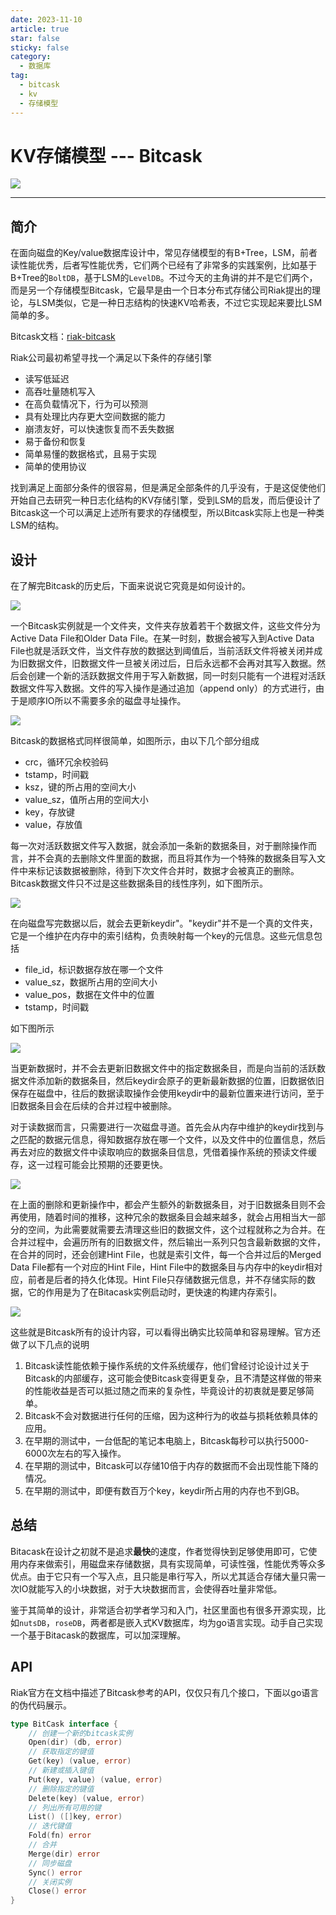 ```yaml
---
date: 2023-11-10
article: true
star: false
sticky: false
category:
  - 数据库
tag:
  - bitcask
  - kv
  - 存储模型
---
```


# KV存储模型 --- Bitcask

![](https://public-1308755698.cos.ap-chongqing.myqcloud.com//img/202311101433828.png)
<!-- more -->
---

## 简介

在面向磁盘的Key/value数据库设计中，常见存储模型的有B+Tree，LSM，前者读性能优秀，后者写性能优秀，它们两个已经有了非常多的实践案例，比如基于B+Tree的`BoltDB`，基于LSM的`LevelDB`。不过今天的主角讲的并不是它们两个，而是另一个存储模型Bitcask，它最早是由一个日本分布式存储公司Riak提出的理论，与LSM类似，它是一种日志结构的快速KV哈希表，不过它实现起来要比LSM简单的多。

Bitcask文档：[riak-bitcask](https://riak.com/assets/bitcask-intro.pdf)

Riak公司最初希望寻找一个满足以下条件的存储引擎

- 读写低延迟
- 高吞吐量随机写入
- 在高负载情况下，行为可以预测
- 具有处理比内存更大空间数据的能力
- 崩溃友好，可以快速恢复而不丢失数据
- 易于备份和恢复
- 简单易懂的数据格式，且易于实现
- 简单的使用协议

找到满足上面部分条件的很容易，但是满足全部条件的几乎没有，于是这促使他们开始自己去研究一种日志化结构的KV存储引擎，受到LSM的启发，而后便设计了Bitcask这一个可以满足上述所有要求的存储模型，所以Bitcask实际上也是一种类LSM的结构。



## 设计

在了解完Bitcask的历史后，下面来说说它究竟是如何设计的。

![](https://public-1308755698.cos.ap-chongqing.myqcloud.com//img/202311101550346.png)

一个Bitcask实例就是一个文件夹，文件夹存放着若干个数据文件，这些文件分为Active Data File和Older Data File。在某一时刻，数据会被写入到Active Data File也就是活跃文件，当文件存放的数据达到阈值后，当前活跃文件将被关闭并成为旧数据文件，旧数据文件一旦被关闭过后，日后永远都不会再对其写入数据。然后会创建一个新的活跃数据文件用于写入新数据，同一时刻只能有一个进程对活跃数据文件写入数据。文件的写入操作是通过追加（append only）的方式进行，由于是顺序IO所以不需要多余的磁盘寻址操作。

![](https://public-1308755698.cos.ap-chongqing.myqcloud.com//img/202311101602964.png)

Bitcask的数据格式同样很简单，如图所示，由以下几个部分组成

- crc，循环冗余校验码
- tstamp，时间戳
- ksz，键的所占用的空间大小
- value_sz，值所占用的空间大小
- key，存放键
- value，存放值

每一次对活跃数据文件写入数据，就会添加一条新的数据条目，对于删除操作而言，并不会真的去删除文件里面的数据，而且将其作为一个特殊的数据条目写入文件中来标记该数据被删除，待到下次文件合并时，数据才会被真正的删除。Bitcask数据文件只不过是这些数据条目的线性序列，如下图所示。

![](https://public-1308755698.cos.ap-chongqing.myqcloud.com//img/202311101613871.png)

在向磁盘写完数据以后，就会去更新keydir"。"keydir"并不是一个真的文件夹，它是一个维护在内存中的索引结构，负责映射每一个key的元信息。这些元信息包括

- file_id，标识数据存放在哪一个文件
- value_sz，数据所占用的空间大小
- value_pos，数据在文件中的位置
- tstamp，时间戳

如下图所示

![](https://public-1308755698.cos.ap-chongqing.myqcloud.com//img/202311101620287.png)

当更新数据时，并不会去更新旧数据文件中的指定数据条目，而是向当前的活跃数据文件添加新的数据条目，然后keydir会原子的更新最新数据的位置，旧数据依旧保存在磁盘中，往后的数据读取操作会使用keydir中的最新位置来进行访问，至于旧数据条目会在后续的合并过程中被删除。

对于读数据而言，只需要进行一次磁盘寻道。首先会从内存中维护的keydir找到与之匹配的数据元信息，得知数据存放在哪一个文件，以及文件中的位置信息，然后再去对应的数据文件中读取响应的数据条目信息，凭借着操作系统的预读文件缓存，这一过程可能会比预期的还要更快。

![](https://public-1308755698.cos.ap-chongqing.myqcloud.com//img/202311101643358.png)

在上面的删除和更新操作中，都会产生额外的新数据条目，对于旧数据条目则不会再使用，随着时间的推移，这种冗余的数据条目会越来越多，就会占用相当大一部分的空间，为此需要就需要去清理这些旧的数据文件，这个过程就称之为合并。在合并过程中，会遍历所有的旧数据文件，然后输出一系列只包含最新数据的文件，在合并的同时，还会创建Hint File，也就是索引文件，每一个合并过后的Merged Data File都有一个对应的Hint File，Hint File中的数据条目与内存中的keydir相对应，前者是后者的持久化体现。Hint File只存储数据元信息，并不存储实际的数据，它的作用是为了在Bitacask实例启动时，更快速的构建内存索引。

![](https://public-1308755698.cos.ap-chongqing.myqcloud.com//img/202311101706570.png)



这些就是Bitcask所有的设计内容，可以看得出确实比较简单和容易理解。官方还做了以下几点的说明

1. Bitcask读性能依赖于操作系统的文件系统缓存，他们曾经讨论设计过关于Bitcask的内部缓存，这可能会使Bitcask变得更复杂，且不清楚这样做的带来的性能收益是否可以抵过随之而来的复杂性，毕竟设计的初衷就是要足够简单。
2. Bitcask不会对数据进行任何的压缩，因为这种行为的收益与损耗依赖具体的应用。
3. 在早期的测试中，一台低配的笔记本电脑上，Bitcask每秒可以执行5000-6000次左右的写入操作。
4. 在早期的测试中，Bitcask可以存储10倍于内存的数据而不会出现性能下降的情况。
5. 在早期的测试中，即便有数百万个key，keydir所占用的内存也不到GB。



## 总结

Bitacask在设计之初就不是追求**最快**的速度，作者觉得快到足够使用即可，它使用内存来做索引，用磁盘来存储数据，具有实现简单，可读性强，性能优秀等众多优点。由于它只有一个写入点，且只能是串行写入，所以尤其适合存储大量只需一次IO就能写入的小块数据，对于大块数据而言，会使得吞吐量非常低。

鉴于其简单的设计，非常适合初学者学习和入门，社区里面也有很多开源实现，比如`nutsDB`，`roseDB`，两者都是嵌入式KV数据库，均为go语言实现。动手自己实现一个基于Bitacask的数据库，可以加深理解。



## API

Riak官方在文档中描述了Bitcask参考的API，仅仅只有几个接口，下面以go语言的伪代码展示。

```go
type BitCask interface {
    // 创建一个新的bitcask实例
	Open(dir) (db, error)
    // 获取指定的键值
	Get(key) (value, error)
    // 新建或插入键值
	Put(key, value) (value, error)
    // 删除指定的键值
	Delete(key) (value, error)
    // 列出所有可用的键
	List() ([]key, error)
    // 迭代键值
	Fold(fn) error
    // 合并
	Merge(dir) error
    // 同步磁盘
	Sync() error
    // 关闭实例
	Close() error
}
```

